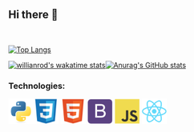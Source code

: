  <h2> Hi there  👋 </h2>
 <br>

[![Top Langs](https://github-readme-stats.vercel.app/api/top-langs/?username=wellymaya&&v=2langs_count=8&theme=dracula&v2)](https://github.com/wellymaya/github-readme-stats) 


[![willianrod's wakatime stats](https://github-readme-stats.vercel.app/api/wakatime?username=wellymaya&show_icons=true&layout=compact&theme=dracula&v=2)](https://github.com/wellymaya/github-readme-stats)[![Anurag's GitHub stats](https://github-readme-stats.vercel.app/api?username=wellymaya&theme=dracula&v=2)](https://github.com/wellymaya/github-readme-stats)
<h3>Technologies: </h3>


<img src="https://raw.githubusercontent.com/devicons/devicon/master/icons/python/python-original.svg" height="50px"><img src="https://raw.githubusercontent.com/devicons/devicon/master/icons/css3/css3-original.svg" height="50px" margin="10px">
<img src="https://raw.githubusercontent.com/devicons/devicon/master/icons/html5/html5-original.svg" height="50px">
<img src="https://raw.githubusercontent.com/devicons/devicon/master/icons/bootstrap/bootstrap-plain.svg" height="50px">
<img src="https://raw.githubusercontent.com/devicons/devicon/master/icons/javascript/javascript-original.svg" height="50px">
<img src="https://raw.githubusercontent.com/devicons/devicon/master/icons/react/react-original.svg" height="50px">

<!--[![willianrod's wakatime stats](https://github-readme-stats.vercel.app/api/wakatime?username=wellymaya&theme=dracula&v=2)](https://github.com/wellymaya/github-readme-stats)
 
<!--
**wellymaya/wellymaya** is a ✨ _special_ ✨ repository because its `README.md` (this file) appears on your GitHub profile.

Here are some ideas to get you started:

- 🔭 I’m currently working on ...
- 🌱 I’m currently learning ...
- 👯 I’m looking to collaborate on ...
- 🤔 I’m looking for help with ...
- 💬 Ask me about ...
- 📫 How to reach me: ...
- 😄 Pronouns: ...
- ⚡ Fun fact: ...
-->
